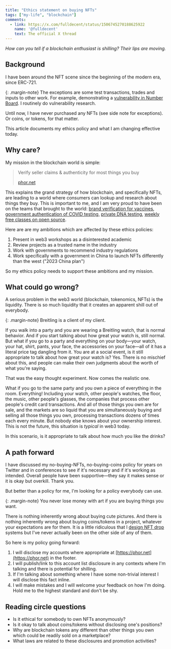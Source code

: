 ```yaml
---
title: "Ethics statement on buying NFTs"
tags: ["my-life", "blockchain"]
comments:
  - link: https://x.com/fulldecent/status/1506745270188625922
    name: '@fulldecent'
    text: The official X thread
---
```


*How can you tell if a blockchain enthusiast is shilling? Their lips are moving.*

## Background

I have been around the NFT scene since the beginning of the modern era, since ERC-721.

{: .margin-note}
The exceptions are some test transactions, trades and inputs to other work. For example, demonstrating a [vulnerability in Number Board](https://privacylog.blogspot.com/2021/09/implementation-issues-make-number-board.html). I routinely do vulnerability research.

Until now, I have never purchased any NFTs (see side note for exceptions). Or coins, or tokens, for that matter.

This article documents my ethics policy and what I am changing effective today.

## Why care?

My mission in the blockchain world is simple:

> Verify seller claims & authenticity for most things you buy
>
> [phor.net](https://phor.net)

This explains the grand strategy of how blockchain, and specifically NFTs, are leading to a world where consumers can lookup and research about things they buy. This is important to me, and I am very proud to have been on the teams that brought to the world: [brand verification for vaccines](https://www.ey.com/en_gl/news/2019/04/ey-ops-chain-industrializes-the-blockchain-at-scale-for-enterprises), [government authentication of COVID testing](https://potys.gob.mx/ahauinnova-mexico-fights-black-market-covid-tests-avalanche-blockchain), [private DNA testing](https://genobank.io), [weekly free classes on open source](https://phor.net/#speaking).

Here are are my ambitions which are affected by these ethics policies:

1. Present in web3 workshops as a disinterested academic
2. Review projects as a trusted name in the industry
3. Work with governments to recommend industry regulations
4. Work specifically with a government in China to launch NFTs differently than the west ("2023 China plan")

So my ethics policy needs to support these ambitions and my mission.

## What could go wrong?

A serious problem in the web3 world (blockchain, tokenomics, NFTs) is the liquidity. There is so much liquidity that it creates an apparent shill out of everybody.

{: .margin-note}
Breitling is a client of my client.

If you walk into a party and you are wearing a Breitling watch, that is normal behavior. And if you start talking about how great your watch is, still normal. But what if you go to a party and everything on your body—your watch, your hat, shirt, pants, your face, the accessories on your face—all of it has a literal price tag dangling from it. You are at a social event, is it still appropriate to talk about how great your watch is? Yes. There is no mischief about this, and people can make their own judgments about the worth of what you're saying.

That was the easy thought experiment. Now comes the realistic one.

What if you go to the same party and you own a piece of everything in the room. Everything! Including your watch, other people's watches, the floor, the music, other people's glasses, the companies that process other people's credit card transactions. And all of those things you own are for sale, and the markets are so liquid that you are simultaneously buying and selling all those things you own, processing transactions dozens of times each every minute. But nobody else knows about your ownership interest. This is not the future, this situation is *typical* in web3 today.

In this scenario, is it appropriate to talk about how much you like the drinks?

## A path forward

I have discussed my no-buying-NFTs, no-buying-coins policy for years on Twitter and in conferences to see if it's necessary and if it's working as intended. Overall people have been supportive—they say it makes sense or it is okay but overkill. Thank you.

But better than a policy for me, I'm looking for a policy everybody can use.

{: .margin-note}
You never lose money with art if you are buying things you want.

There is nothing inherently wrong about buying cute pictures. And there is nothing inherently wrong about buying coins/tokens in a project, whatever your expectations are for them. It is a little ridiculous that I [design NFT drop](/2022/02/04/Randomization-strategies-for-NFT-drops.html) systems but I've never actually been on the other side of any of them.

So here is my policy going forward:

1. I will disclose my accounts where appropriate at [https://phor.net](https://phor.net) in the footer.
2. I will publish/link to this account list disclosure in any contexts where I'm talking and there is potential for shilling.
3. If I'm talking about something where I have some non-trivial interest I will disclose this fact inline.
4. I will make mistakes and I will welcome your feedback on how I'm doing. Hold me to the highest standard and don't be shy.

## Reading circle questions

* Is it ethical for somebody to own NFTs anonymously?
* Is it okay to talk about coins/tokens without disclosing one's positions?
* Why are blockchain tokens any different than other things you own which could be readily sold on a marketplace?
* What laws are related to these disclosures and promotion activities?
